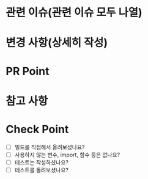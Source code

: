 # 관련 이슈(관련 이슈 모두 나열)

# 변경 사항(상세히 작성)

# PR Point

# 참고 사항

# Check Point

- [ ] 빌드를 직접해서 올려보셨나요?
- [ ] 사용하지 않는 변수, import, 함수 등은 없나요?
- [ ] 테스트는 작성하셨나요?
- [ ] 테스트를 돌려보셨나요?
